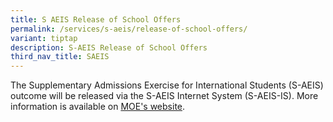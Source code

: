 ```yaml
---
title: S AEIS Release of School Offers
permalink: /services/s-aeis/release-of-school-offers/
variant: tiptap
description: S-AEIS Release of School Offers
third_nav_title: SAEIS
---
```

<p>The Supplementary Admissions Exercise for International Students (S-AEIS)
outcome will be released via the S-AEIS Internet System (S-AEIS-IS). More
information is available on&nbsp;<a href="https://www.moe.gov.sg/international-students/s-aeis/offers" rel="noopener noreferrer nofollow" target="_blank">MOE's website</a>.</p>